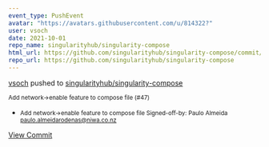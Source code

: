 ```yaml
---
event_type: PushEvent
avatar: "https://avatars.githubusercontent.com/u/814322?"
user: vsoch
date: 2021-10-01
repo_name: singularityhub/singularity-compose
html_url: https://github.com/singularityhub/singularity-compose/commit/4c691ebe32436ef257e15ce94369e28e8931443c
repo_url: https://github.com/singularityhub/singularity-compose
---
```


<a href='https://github.com/vsoch' target='_blank'>vsoch</a> pushed to <a href='https://github.com/singularityhub/singularity-compose' target='_blank'>singularityhub/singularity-compose</a>

<small>Add network->enable feature to compose file (#47)

* Add network->enable feature to compose file
Signed-off-by: Paulo Almeida <paulo.almeidarodenas@niwa.co.nz></small>

<a href='https://github.com/singularityhub/singularity-compose/commit/4c691ebe32436ef257e15ce94369e28e8931443c' target='_blank'>View Commit</a>